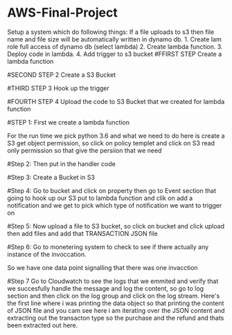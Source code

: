 # AWS-Final-Project
Setup a system which do following things: If a file uploads to s3 then file name and file size will be automatically written in dynamo db. 1. Create Iam role full access of dynamo db (select lambda) 2. Create lambda function. 3. Deploy code in lambda. 4. Add trigger to s3 bucket
#FFIRST STEP 
Create a lambda function

#SECOND STEP 2
Create a S3 Bucket


#THIRD STEP 3
Hook up the trigger

#FOURTH STEP 4
Upload the code to S3 Bucket that we created for lambda function


#STEP 1:
First we create a lambda function


For the run time we pick python 3.6 and what we need to do here is create a S3 get object permission, so click on policy templet and click on S3 read only permission
so that give the persiion that we need



#Step 2:
Then put in the handler code

#Step 3:
Create a Bucket in S3

#Step 4:
Go to bucket and click on property then go to Event section that going to hook up our S3 put to lambda function and clik on add a notification and we get to pick which type of notification we want to trigger on


#Step 5:
Now upload a file to S3 bucket, so click on bucket and click upload then add files and add that TRANSACTION JSON file


#Step 6:
Go to monetering system to check to see if there actually any instance of the invoccation.

So we have one data point signalling that there was one invacction

#Step 7
Go to Cloudwatch to see the logs that we emmited and verify that we succesfully handle the message and log the content, so go to log section and then click on the log group and click on the log stream. Here's the first line where i was printing the data object so that printing the content of JSON file and you cam see here i am iterating over the JSON content and extracting out the transacton type so the purchase and the refund and thats been extracted out here.
